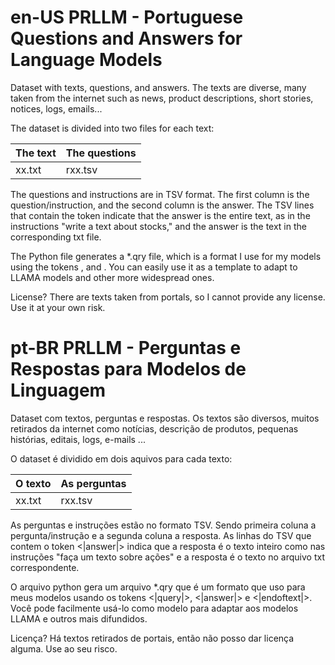 # en-US PRLLM - Portuguese Questions and Answers for Language Models
Dataset with texts, questions, and answers. The texts are diverse, many taken from the internet such as news, product descriptions, short stories, notices, logs, emails...

The dataset is divided into two files for each text:

|The text|The questions|
|-|-|
|xx.txt|rxx.tsv|

The questions and instructions are in TSV format. The first column is the question/instruction, and the second column is the answer.
The TSV lines that contain the token indicate that the answer is the entire text, as in the instructions "write a text about stocks," and the answer is the text in the corresponding txt file.

The Python file generates a *.qry file, which is a format I use for my models using the tokens ,  and . You can easily use it as a template to adapt to LLAMA models and other more widespread ones.

License? There are texts taken from portals, so I cannot provide any license. Use it at your own risk.

# pt-BR PRLLM - Perguntas e Respostas para Modelos de Linguagem
Dataset com textos, perguntas e respostas. Os textos são diversos, muitos retirados da internet como notícias, descrição de produtos, pequenas histórias, editais, logs, e-mails ...

O dataset é dividido em dois aquivos para cada texto:

|O texto|As perguntas|
|-|-|
|xx.txt|rxx.tsv|

As perguntas e instruções estão no formato TSV. Sendo primeira coluna a pergunta/instrução e a segunda coluna a resposta.
As linhas do TSV que contem o token <|answer|> indica que a resposta é o texto inteiro como nas instruções "faça um texto sobre ações" e a resposta é o texto no arquivo txt correspondente.

O arquivo python gera um arquivo *.qry que é um formato que uso para meus modelos usando os tokens <|query|>, <|answer|> e <|endoftext|>. Você pode facilmente usá-lo como modelo para adaptar aos modelos LLAMA e outros mais difundidos.

Licença? Há textos retirados de portais, então não posso dar licença alguma. Use ao seu risco.
